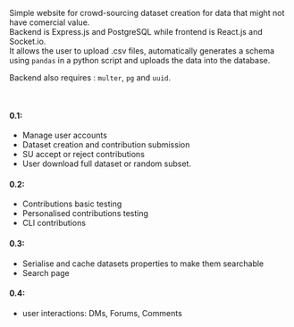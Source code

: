 

Simple website for crowd-sourcing dataset creation for data that might not have comercial value.    
Backend is Express.js and PostgreSQL while frontend is React.js and Socket.io.     
It allows the user to upload .csv files, automatically generates a schema using `pandas` in a python script and uploads the data into the database. 
      
Backend also requires : `multer`, `pg` and `uuid`. 
      
      
&nbsp;

#### 0.1:
* Manage user accounts
* Dataset creation and contribution submission
* SU accept or reject contributions
* User download full dataset or random subset.

#### 0.2:
* Contributions basic testing
* Personalised contributions testing
* CLI contributions

#### 0.3:
* Serialise and cache datasets properties to make them searchable
* Search page

#### 0.4:
* user interactions: DMs, Forums, Comments
